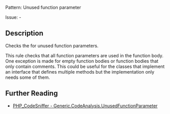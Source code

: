 Pattern: Unused function parameter

Issue: -

## Description

Checks the for unused function parameters.

This rule checks that all function parameters are used in the function body.
One exception is made for empty function bodies or function bodies that only
contain comments. This could be useful for the classes that implement an
interface that defines multiple methods but the implementation only needs some
of them.

## Further Reading

* [PHP_CodeSniffer - Generic.CodeAnalysis.UnusedFunctionParameter](https://github.com/squizlabs/PHP_CodeSniffer/blob/master/src/Standards/Generic/Sniffs/CodeAnalysis/UnusedFunctionParameterSniff.php)